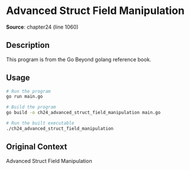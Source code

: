 # Advanced Struct Field Manipulation

**Source**: chapter24 (line 1060)

## Description

This program is from the Go Beyond golang reference book.

## Usage

```bash
# Run the program
go run main.go

# Build the program
go build -o ch24_advanced_struct_field_manipulation main.go

# Run the built executable
./ch24_advanced_struct_field_manipulation
```

## Original Context

Advanced Struct Field Manipulation
